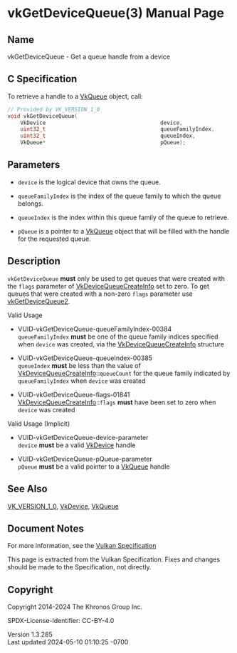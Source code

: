 # vkGetDeviceQueue(3) Manual Page

## Name

vkGetDeviceQueue - Get a queue handle from a device



## <a href="#_c_specification" class="anchor"></a>C Specification

To retrieve a handle to a [VkQueue](https://registry.khronos.org/vulkan/specs/1.3-extensions/man/html/VkQueue.html) object, call:

``` c
// Provided by VK_VERSION_1_0
void vkGetDeviceQueue(
    VkDevice                                    device,
    uint32_t                                    queueFamilyIndex,
    uint32_t                                    queueIndex,
    VkQueue*                                    pQueue);
```

## <a href="#_parameters" class="anchor"></a>Parameters

- `device` is the logical device that owns the queue.

- `queueFamilyIndex` is the index of the queue family to which the queue
  belongs.

- `queueIndex` is the index within this queue family of the queue to
  retrieve.

- `pQueue` is a pointer to a [VkQueue](https://registry.khronos.org/vulkan/specs/1.3-extensions/man/html/VkQueue.html) object that will be
  filled with the handle for the requested queue.

## <a href="#_description" class="anchor"></a>Description

`vkGetDeviceQueue` **must** only be used to get queues that were created
with the `flags` parameter of
[VkDeviceQueueCreateInfo](https://registry.khronos.org/vulkan/specs/1.3-extensions/man/html/VkDeviceQueueCreateInfo.html) set to zero. To
get queues that were created with a non-zero `flags` parameter use
[vkGetDeviceQueue2](https://registry.khronos.org/vulkan/specs/1.3-extensions/man/html/vkGetDeviceQueue2.html).

Valid Usage

- <a href="#VUID-vkGetDeviceQueue-queueFamilyIndex-00384"
  id="VUID-vkGetDeviceQueue-queueFamilyIndex-00384"></a>
  VUID-vkGetDeviceQueue-queueFamilyIndex-00384  
  `queueFamilyIndex` **must** be one of the queue family indices
  specified when `device` was created, via the
  [VkDeviceQueueCreateInfo](https://registry.khronos.org/vulkan/specs/1.3-extensions/man/html/VkDeviceQueueCreateInfo.html) structure

- <a href="#VUID-vkGetDeviceQueue-queueIndex-00385"
  id="VUID-vkGetDeviceQueue-queueIndex-00385"></a>
  VUID-vkGetDeviceQueue-queueIndex-00385  
  `queueIndex` **must** be less than the value of
  [VkDeviceQueueCreateInfo](https://registry.khronos.org/vulkan/specs/1.3-extensions/man/html/VkDeviceQueueCreateInfo.html)::`queueCount`
  for the queue family indicated by `queueFamilyIndex` when `device` was
  created

- <a href="#VUID-vkGetDeviceQueue-flags-01841"
  id="VUID-vkGetDeviceQueue-flags-01841"></a>
  VUID-vkGetDeviceQueue-flags-01841  
  [VkDeviceQueueCreateInfo](https://registry.khronos.org/vulkan/specs/1.3-extensions/man/html/VkDeviceQueueCreateInfo.html)::`flags`
  **must** have been set to zero when `device` was created

Valid Usage (Implicit)

- <a href="#VUID-vkGetDeviceQueue-device-parameter"
  id="VUID-vkGetDeviceQueue-device-parameter"></a>
  VUID-vkGetDeviceQueue-device-parameter  
  `device` **must** be a valid [VkDevice](https://registry.khronos.org/vulkan/specs/1.3-extensions/man/html/VkDevice.html) handle

- <a href="#VUID-vkGetDeviceQueue-pQueue-parameter"
  id="VUID-vkGetDeviceQueue-pQueue-parameter"></a>
  VUID-vkGetDeviceQueue-pQueue-parameter  
  `pQueue` **must** be a valid pointer to a [VkQueue](https://registry.khronos.org/vulkan/specs/1.3-extensions/man/html/VkQueue.html)
  handle

## <a href="#_see_also" class="anchor"></a>See Also

[VK_VERSION_1_0](https://registry.khronos.org/vulkan/specs/1.3-extensions/man/html/VK_VERSION_1_0.html), [VkDevice](https://registry.khronos.org/vulkan/specs/1.3-extensions/man/html/VkDevice.html),
[VkQueue](https://registry.khronos.org/vulkan/specs/1.3-extensions/man/html/VkQueue.html)

## <a href="#_document_notes" class="anchor"></a>Document Notes

For more information, see the <a
href="https://registry.khronos.org/vulkan/specs/1.3-extensions/html/vkspec.html#vkGetDeviceQueue"
target="_blank" rel="noopener">Vulkan Specification</a>

This page is extracted from the Vulkan Specification. Fixes and changes
should be made to the Specification, not directly.

## <a href="#_copyright" class="anchor"></a>Copyright

Copyright 2014-2024 The Khronos Group Inc.

SPDX-License-Identifier: CC-BY-4.0

Version 1.3.285  
Last updated 2024-05-10 01:10:25 -0700
